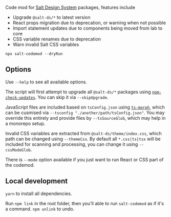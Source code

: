 Code mod for [Salt Design System](http://www.saltdesignsystem.com) packages, features include

- Upgrade `@salt-ds/*` to latest version
- React props migration due to deprecation, or warning when not possible
- Import statement updates due to components being moved from lab to core
- CSS variable renames due to deprecation
- Warn invalid Salt CSS variables

```
npx salt-codemod --dryRun
```

## Options

Use `--help` to see all available options.

The script will first attempt to upgrade all `@salt-ds/*` packages using [`npm-check-updates`](https://www.npmjs.com/package/npm-check-updates). You can skip it via `--skipUpgrade`.

JavaScript files are included based on `tsConfig.json` using [`ts-morph`](https://www.npmjs.com/package/ts-morph), which can be cusmised via `--tsconfig "./another/path/tsConfig.json"`. You may override this entirely and provide files by `--tsSourceGlob`, which may help in a monorepo setup.

Invalid CSS variables are extracted from `@salt-ds/theme/index.css`, which path can be changed using `--themeCss`. By default all `*.css|ts|tsx` will be included for scanning and processing, you can change it using `--cssModeGlob`.

There is `--mode` option available if you just want to run React or CSS part of the codemod.

## Local development

`yarn` to install all dependencies.

Run `npm link` in the root folder, then you'll able to run `salt-codemod` as if it's a command. `npm unlink` to undo.
